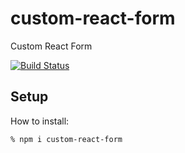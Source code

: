 # custom-react-form
Custom React Form

[![Build Status](https://travis-ci.org/dangroza/custom-react-form.svg?branch=master)](https://travis-ci.org/dangroza/custom-react-form)
## Setup

How to install:

```
% npm i custom-react-form
```

